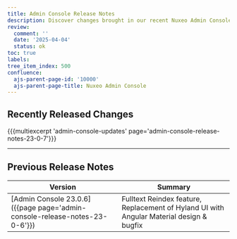 ```yaml
---
title: Admin Console Release Notes
description: Discover changes brought in our recent Nuxeo Admin Console updates.
review:
  comment: ''
  date: '2025-04-04'
  status: ok
toc: true
labels:
tree_item_index: 500
confluence:
  ajs-parent-page-id: '10000'
  ajs-parent-page-title: Nuxeo Admin Console
---
```


## Recently Released Changes

{{{multiexcerpt 'admin-console-updates' page='admin-console-release-notes-23-0-7'}}}

---

## Previous Release Notes

<!-- | [Admin Console 23.0.7]({{page page='admin-console-release-notes-23-0-7'}})                  | Compatibility with stricter CSP   | -->

| Version                                                    | Summary                                                                             |
| ---------------------------------------------------------- | ----------------------------------------------------------------------------------- |
| [Admin Console 23.0.6]({{page page='admin-console-release-notes-23-0-6'}})                  | Fulltext Reindex feature, Replacement of Hyland UI with Angular Material design & bugfix    | 